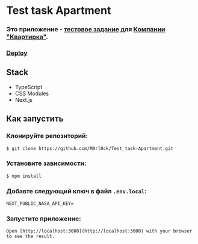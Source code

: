# Test task Apartment

### Это приложение - [тестовое задание](https://docs.google.com/document/d/1bSC3hgaYe69FJFKKNFHKokJ2Rs0bxkYQ9ixnBS8xn-M/edit#heading=h.zhvqi4h9zsj2) для [Компании "Квартирка"](https://kvartirka.com/).

### [Deploy](https://test-task-apartment.vercel.app/)

## Stack

- TypeScript
- CSS Modules
- Next.js

## Как запустить

### Клонируйте репозиторий:

`$ git clone https://github.com/M0rl0ck/Test_task-Apartment.git`

### Установите зависимости:

`$ npm install`

### Добавте следующий ключ в файл `.env.local`:

`NEXT_PUBLIC_NASA_API_KEY=`

### Запустите приложение:

```$ npm run dev
Open [http://localhost:3000](http://localhost:3000) with your browser to see the result.
```
